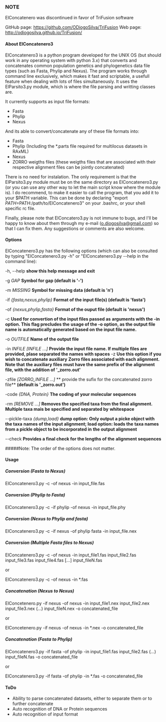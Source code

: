 ### NOTE

ElConcatenero was discontinued in favor of TriFusion software

GitHub page: https://github.com/ODiogoSilva/TriFusion
Web page: http://odiogosilva.github.io/TriFusion/

#### About ElConcatenero3


ElConcatenero3 is a python program developed for the UNIX OS (but should work in any operating system with python 3.x) that converts and concatenates common population genetics and phylogenetics data file types (such as Fasta, Phylip and Nexus). The program works through command line exclusively, which makes it fast and scriptable, a usefull feature when dealing with lots of files simultaneously. It uses the ElParsito3.py module, which is where the file parsing and writting classes are.

It currently supports as input file formats:

- Fasta
- Phylip
- Nexus

And its able to convert/concatenate any of these file formats into:

- Fasta
- Phylip (Including the *.parts file required for multilocus datasets in RAxML)
- Nexus
- ZORRO weigths files (these weigths files that are associated with their respective alignment files can be jointly concatenated)

There is no need for instalation. The only requirement is that the ElParsito3.py module must be on the same directory as ElConcatenero3.py (or you can use any other way to let the main script know where the module is). I do recommend, to make it easier to call the program, that you add it to your $PATH variable. This can be done by declaring "export $PATH=$PATH:/path/to/ElConcatenero3" on your .bashrc, or your shell specific rc file.

Finally, please note that ElConcatero3.py is not immune to bugs, and I'll be happy to know about them through my e-mail (o.diogosilva@gmail.com) so that I can fix them. Any suggestions or comments are also welcome.

#### Options

ElConcatenero3.py has the following options (which can also be consulted by typing "ElConcatenero3.py -h" or "ElConcatenero3.py --help in the command line):

  -h, --help						**show this help message and exit**
 
  -g *GAP*							**Symbol for gap (default is '-')**
  
  -m *MISSING*						**Symbol for missing data (default is 'n')**
  
  -if *{fasta,nexus,phylip}*		**Format of the input file(s) (default is 'fasta')**
                        
  -of *{nexus,phylip,fasta}*		**Format of the ouput file (default is 'nexus')**
                        
  -c                    			**Used for convertion of the input files passed as**
									**arguments with the -in option. This flag precludes the**
									**usage of the -o option, as the output file name is**
									**automatically generated based on the input file name.**
                        
  -o *OUTFILE*            			**Name of the output file**
  
  -in *INFILE [INFILE ...]*			**Provide the input file name. If multiple files are**
									**provided, plase separated the names with spaces**
  -z								**Use this option if you wish to concatenate auxiliary**
									**Zorro files associated with each alignment. Note that**
									**the auxiliary files must have the same prefix of the**
									**alignment file, with the addition of '_zorro.out'**
								
  -zfile *[ZORRO_INFILE ...]*		** provide the sufix for the concatenated zorro file**
									**(default is '_zorro.out')**

  -code *{DNA, Protein}*			**The coding of your molecular sequences**
  
  -rm *[REMOVE ...]*				**Removes the specified taxa from the final alignment.**
									**Multiple taxa mais be specified and separated by**
									**whitespace**
								
  -\-pickle-taxa *{dump,load}*		**dump option: Only output a picke object with the taxa**
									**names of the input alignment; load option: loads the**
									**taxa names from a pickle object to be incorporated in**
									**the output alignment**
									
  -\-check 							**Provides a final check for the lengths of the**
									**alignment sequences**

#####Note: The order of the options does not matter.
		
#### Usage

##### Conversion (Fasta to Nexus)

ElConcatenero3.py -c -of nexus -in input_file.fas

##### Conversion (Phylip to Fasta)

ElConcatenero3.py -c -if phylip -of nexus -in input_file.phy

##### Conversion (Nexus to Phylip and fasta)

ElConcatenero3.py -c -if nexus -of phylip fasta -in input_file.nex

##### Conversion (Multiple Fasta files to Nexus)

ElConcatenero3.py -c -of nexus -in input_file1.fas input_file2.fas input_file3.fas input_file4.fas [...] input_fileN.fas

or

ElConcatenero3.py -c -of nexus -in *.fas

##### Concatenation (Nexus to Nexus)

ElConcetenero.py -if nexus -of nexus -in input_file1.nex input_file2.nex input_file3.nex (...) input_fileN.nex -o concatenated_file

or

ElConcetenero.py -if nexus -of nexus -in *.nex -o concatenated_file

##### Concatenation (Fasta to Phylip)

ElConcatenero3.py -if fasta -of phylip -in input_file1.fas input_file2.fas (...) input_fileN.fas -o concatenated_file

or

ElConcatenero3.py -if fasta -of phylip -in *.fas -o concatenated_file

#### ToDo

- Ability to parse concatenated datasets, either to separate them or to further concatenate
- Auto recognition of DNA or Protein sequences
- Auto recognition of input format
